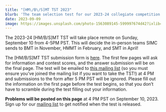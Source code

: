 ```yaml
---
title: "[HM\/B\/S]MT TST 2023"
blurb: 'The team selection test for our 2023-24 collegiate competition teams will take place on Sunday, September 10, 2023.'
date: 2023-09-09
image: https://images.unsplash.com/photo-1563089145-599997674d42?ixlib=rb-4.0.3&ixid=M3wxMjA3fDB8MHxwaG90by1wYWdlfHx8fGVufDB8fHx8fA%3D%3D&auto=format&fit=crop&w=800
---
```


The 2023-24 [HM/B/S]MT TST will take place remote on Sunday, September 10 from 4-5PM PST. This will decide the in-person teams SIMC sends to BMT in November, HMMT in February, and SMT in April!

The [HM/B/S]MT TST submission form is [here](https://forms.gle/oGZqg2EUUWWQ4W4r9). The first few pages will ask for information and contest scores, and the answer submission will be on the final page. The test will be emailed to [this mailing list](https://forms.gle/vdJjR7cpUJmQChR57) (so you must ensure you’ve joined the mailing list if you want to take the TST!) at 4 PM and submissions to the form after 5 PM PST will be ignored. Please fill out the information on the first page before the test begins, so that you don’t have to scramble during the test filling out your information.

**Problems will be posted on this page** at 4 PM PST on September 10, 2023. Sign up for our [mailing list](https://forms.gle/vdJjR7cpUJmQChR57) to get notified when the test is released.
